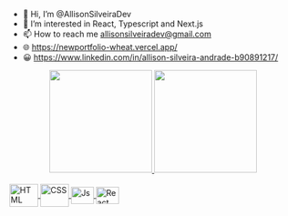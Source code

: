 - 👋 Hi, I’m @AllisonSilveiraDev
- 👀 I’m interested in React, Typescript and Next.js
- 📫 How to reach me allisonsilveiradev@gmail.com
- 🌐 https://newportfolio-wheat.vercel.app/
- 😀 https://www.linkedin.com/in/allison-silveira-andrade-b90891217/

<div align="center">
  <a href="https://github.com/rafaballerini">
  <img height="180em" src="https://github-readme-stats.vercel.app/api?username=AllisonSilveiraDev&show_icons=true&theme=tokyonight&include_all_commits=true&count_private=true"/>
  <img height="180em" src="https://github-readme-stats.vercel.app/api/top-langs/?username=AllisonSilveiraDev&layout=compact&langs_count=7&theme=tokyonight"/>
</div>

  <div style="display: inline_block"><br>
  <img align="center" alt="HTML" height="40" width="50" src="https://cdn.jsdelivr.net/gh/devicons/devicon/icons/html5/html5-original-wordmark.svg" />
  <img align="center" alt="CSS" height="40" width="50" src="https://cdn.jsdelivr.net/gh/devicons/devicon/icons/css3/css3-original-wordmark.svg">
  <img align="center" alt="Js" height="30" width="40" src="https://cdn.jsdelivr.net/gh/devicons/devicon/icons/javascript/javascript-original.svg">
  <img align="center" alt="React" height="30" width="40"  src="https://cdn.jsdelivr.net/gh/devicons/devicon/icons/react/react-original.svg">

</div>
